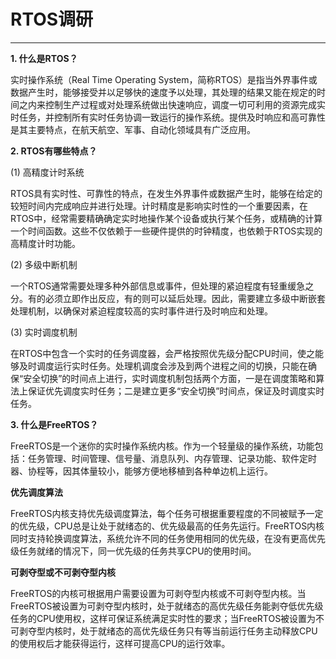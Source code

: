 # RTOS调研

---

**1. 什么是RTOS？**

实时操作系统（Real Time Operating System，简称RTOS）是指当外界事件或数据产生时，能够接受并以足够快的速度予以处理，其处理的结果又能在规定的时间之内来控制生产过程或对处理系统做出快速响应，调度一切可利用的资源完成实时任务，并控制所有实时任务协调一致运行的操作系统。提供及时响应和高可靠性是其主要特点，在航天航空、军事、自动化领域具有广泛应用。



**2. RTOS有哪些特点？**

(1) 高精度计时系统

RTOS具有实时性、可靠性的特点，在发生外界事件或数据产生时，能够在给定的较短时间内完成响应并进行处理。计时精度是影响实时性的一个重要因素，在RTOS中，经常需要精确确定实时地操作某个设备或执行某个任务，或精确的计算一个时间函数。这些不仅依赖于一些硬件提供的时钟精度，也依赖于RTOS实现的高精度计时功能。

(2) 多级中断机制

一个RTOS通常需要处理多种外部信息或事件，但处理的紧迫程度有轻重缓急之分。有的必须立即作出反应，有的则可以延后处理。因此，需要建立多级中断嵌套处理机制，以确保对紧迫程度较高的实时事件进行及时响应和处理。

(3) 实时调度机制

在RTOS中包含一个实时的任务调度器，会严格按照优先级分配CPU时间，使之能够及时调度运行实时任务。处理机调度会涉及到两个进程之间的切换，只能在确保“安全切换”的时间点上进行，实时调度机制包括两个方面，一是在调度策略和算法上保证优先调度实时任务；二是建立更多“安全切换”时间点，保证及时调度实时任务。



**3. 什么是FreeRTOS？**

FreeRTOS是一个迷你的实时操作系统内核。作为一个轻量级的操作系统，功能包括：任务管理、时间管理、信号量、消息队列、内存管理、记录功能、软件定时器、协程等，因其体量较小，能够方便地移植到各种单边机上运行。

**优先调度算法**

FreeRTOS内核支持优先级调度算法，每个任务可根据重要程度的不同被赋予一定的优先级，CPU总是让处于就绪态的、优先级最高的任务先运行。FreeRTOS内核同时支持轮换调度算法，系统允许不同的任务使用相同的优先级，在没有更高优先级任务就绪的情况下，同一优先级的任务共享CPU的使用时间。

**可剥夺型或不可剥夺型内核**

FreeRTOS的内核可根据用户需要设置为可剥夺型内核或不可剥夺型内核。当FreeRTOS被设置为可剥夺型内核时，处于就绪态的高优先级任务能剥夺低优先级任务的CPU使用权，这样可保证系统满足实时性的要求；当FreeRTOS被设置为不可剥夺型内核时，处于就绪态的高优先级任务只有等当前运行任务主动释放CPU的使用权后才能获得运行，这样可提高CPU的运行效率。
